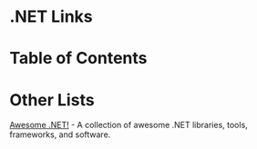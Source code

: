 # .NET Links

# Table of Contents

# Other Lists
[Awesome .NET!](https://github.com/quozd/awesome-dotnet/blob/master/README.md) - A collection of awesome .NET libraries, tools, frameworks, and software.

